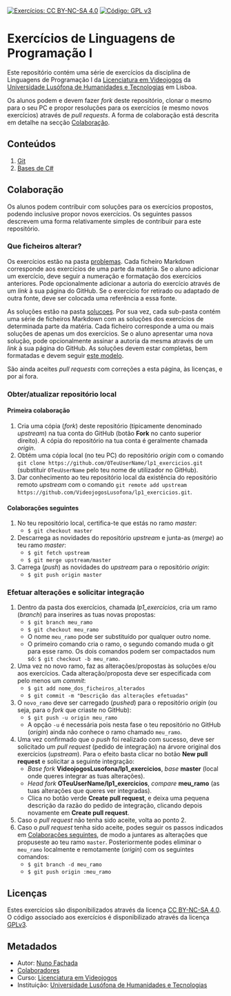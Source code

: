<!--
Exercícios de Linguagens de Programação I (c) by Nuno Fachada

Exercícios de Linguagens de Programação I is licensed under a Creative Commons
Attribution-NonCommercial-ShareAlike 4.0 International License.

You should have received a copy of the license along with this
work. If not, see <http://creativecommons.org/licenses/by-nc-sa/4.0/>.
-->

[![Exercícios: CC BY-NC-SA 4.0](https://img.shields.io/badge/Exercícios-CC%20BY--NC--SA%204.0-lightgrey.svg)](https://creativecommons.org/licenses/by-nc-sa/4.0/)
[![Código: GPL v3](https://img.shields.io/badge/Código-GPL%20v3-blue.svg)](https://www.gnu.org/licenses/gpl-3.0)

# Exercícios de Linguagens de Programação I

Este repositório contém uma série de exercícios da disciplina de Linguagens de
Programação I da [Licenciatura em Videojogos][lv] da
[Universidade Lusófona de Humanidades e Tecnologias][ULHT] em Lisboa.

Os alunos podem e devem fazer _fork_ deste repositório, clonar o mesmo para o
seu PC e propor resoluções para os exercícios (e mesmo novos exercícios)
através de _pull requests_. A forma de colaboração está descrita em detalhe na
secção [Colaboração](#colab).

## Conteúdos

1. [Git](problemas/01_git.md)
2. [Bases de C#](problemas/02_bases_cs.md)

<!--
1. [Programação Orientada a Objectos](problemas/03_poo.md)
2. [UML e design de classes](problemas/04_uml.md)
3. [Tópicos avançados de C#](problemas/05_avancado.md)-->

<a name="colab" />

## Colaboração

Os alunos podem contribuir com soluções para os exercícios propostos, podendo
inclusive propor novos exercícios. Os seguintes passos descrevem uma forma
relativamente simples de contribuir para este repositório.

### Que ficheiros alterar?

Os exercícios estão na pasta [problemas](problemas). Cada ficheiro Markdown
corresponde aos exercícios de uma parte da matéria. Se o aluno adicionar um
exercício, deve seguir a numeração e formatação dos exercícios anteriores. Pode
opcionalmente adicionar a autoria do exercício através de um _link_ à sua
página do GitHub. Se o exercício for retirado ou adaptado de outra fonte, deve
ser colocada uma referência a essa fonte.

As soluções estão na pasta [solucoes](solucoes). Por sua vez, cada sub-pasta
contém uma série de ficheiros Markdown com as soluções dos exercícios de
determinada parte da matéria. Cada ficheiro corresponde a uma ou mais soluções
de apenas um dos exercícios. Se o aluno apresentar uma nova solução, pode
opcionalmente assinar a autoria da mesma através de um _link_ à sua página do
GitHub. As soluções devem estar completas, bem formatadas e devem seguir
[este modelo](solucoes/02_bases_cs/01.md).

São ainda aceites _pull requests_ com correções a esta página, às licenças, e
por ai fora.

### Obter/atualizar repositório local

#### Primeira colaboração

1. Cria uma cópia (*fork*) deste repositório (tipicamente denominado
   _upstream_) na tua conta do GitHub (botão **Fork** no canto superior direito).
A cópia do repositório na tua conta é geralmente chamada _origin_.
2. Obtém uma cópia local (no teu PC) do repositório _origin_ com o comando
   `git clone https://github.com/OTeuUserName/lp1_exercicios.git` (substituir
   `OTeuUserName` pelo teu nome de utilizador no GitHub).
3. Dar conhecimento ao teu repositório local da existência do repositório
   remoto _upstream_ com o comando
   `git remote add upstream https://github.com/VideojogosLusofona/lp1_exercicios.git`.

<a name="colabseg" />

#### Colaborações seguintes

1. No teu repositório local, certifica-te que estás no ramo _master_:
   * `$ git checkout master`
2. Descarrega as novidades do repositório _upstream_ e junta-as (_merge_) ao
   teu ramo _master_:
   * `$ git fetch upstream`
   * `$ git merge upstream/master`
3. Carrega (_push_) as novidades do _upstream_ para o repositório _origin_:
   * `$ git push origin master`

### Efetuar alterações e solicitar integração

1. Dentro da pasta dos exercícios, chamada *lp1_exercicios*, cria um ramo
   (_branch_) para inserires as tuas novas propostas:
   * `$ git branch meu_ramo`
   * `$ git checkout meu_ramo`
   * O nome `meu_ramo` pode ser substituído por qualquer outro nome.
   * O primeiro comando cria o ramo, o segundo comando muda o git para esse
     ramo. Os dois comandos podem ser compactados num só:
     `$ git checkout -b meu_ramo`.
2. Uma vez no novo ramo, faz as alterações/propostas às soluções e/ou aos
   exercícios. Cada alteração/proposta deve ser especificada com pelo menos um
   _commit_:
   * `$ git add nome_dos_ficheiros_alterados`
   * `$ git commit -m "Descrição das alterações efetuadas"`
3. O `novo_ramo` deve ser carregado (_pushed_) para o repositório _origin_ (ou
   seja, para o *fork* que criaste no GitHub):
   * `$ git push -u origin meu_ramo`
   * A opção `-u` é necessária pois nesta fase o teu repositório no GitHub
     (_origin_) ainda não conhece o ramo chamado `meu_ramo`.
4. Uma vez confirmado que o _push_ foi realizado com sucesso, deve ser
   solicitado um *pull request* (pedido de integração) na árvore original dos
   exercícios (_upstream_). Para o efeito basta clicar no botão
   **New pull request** e solicitar a seguinte integração:
   * _Base fork_ **VideojogosLusofona/lp1_exercicios**, _base_ **master**
     (local onde queres integrar as tuas alterações).
   * _Head fork_ **OTeuUserName/lp1_exercicios**, _compare_ **meu_ramo** (as
     tuas alterações que queres ver integradas).
   * Clica no botão verde **Create pull request**, e deixa uma pequena
     descrição da razão do pedido de integração, clicando depois novamente em
     **Create pull request**.
5. Caso o _pull request_ não tenha sido aceite, volta ao ponto 2.
6. Caso o _pull request_ tenha sido aceite, podes seguir os passos indicados
   em [Colaborações seguintes](#colabseg), de modo a juntares as alterações que
   propuseste ao teu ramo `master`. Posteriormente podes eliminar o `meu_ramo`
   localmente e remotamente (_origin_) com os seguintes comandos:
   * `$ git branch -d meu_ramo`
   * `$ git push origin :meu_ramo`

## Licenças

Estes exercícios são disponibilizados através da licença [CC BY-NC-SA 4.0].
O código associado aos exercícios é disponibilizado através da licença [GPLv3].

## Metadados

* Autor: [Nuno Fachada]
* [Colaboradores](https://github.com/VideojogosLusofona/lp1_exercicios/graphs/contributors)
* Curso: [Licenciatura em Videojogos][lv]
* Instituição: [Universidade Lusófona de Humanidades e Tecnologias][ULHT]

[GPLv3]:https://www.gnu.org/licenses/gpl-3.0.en.html
[CC BY-NC-SA 4.0]:https://creativecommons.org/licenses/by-nc-sa/4.0/
[lv]:https://www.ulusofona.pt/licenciatura/videojogos
[Nuno Fachada]:https://github.com/fakenmc
[ULHT]:https://www.ulusofona.pt/
